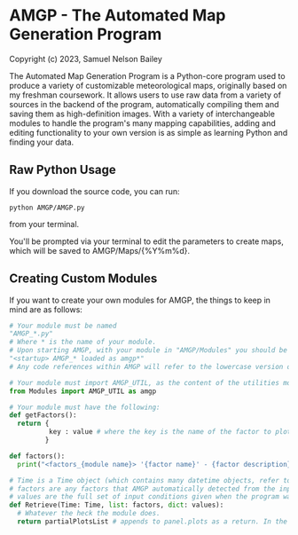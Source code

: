 # AMGP - The Automated Map Generation Program
Copyright (c) 2023, Samuel Nelson Bailey
  
The Automated Map Generation Program is a Python-core program used to produce a variety of customizable meteorological maps, originally based on my freshman coursework. It allows users to use raw data from a variety of sources in the backend of the program, automatically compiling them and saving them as high-definition images. With a variety of interchangeable modules to handle the program's many mapping capabilities, adding and editing functionality to your own version is as simple as learning Python and finding your data.

## Raw Python Usage
If you download the source code, you can run:
```
python AMGP/AMGP.py
```
from your terminal.

You'll be prompted via your terminal to edit the parameters to create maps, which will be saved to AMGP/Maps/{%Y%m%d}.

## Creating Custom Modules
If you want to create your own modules for AMGP, the things to keep in mind are as follows:

~~~python
# Your module must be named
"AMGP_*.py"
# Where * is the name of your module.
# Upon starting AMGP, with your module in "AMGP/Modules" you should be greeted by a message stating
"<startup> AMGP_* loaded as amgp*"
# Any code references within AMGP will refer to the lowercase version of the module name, without the underscore.

# Your module must import AMGP_UTIL, as the content of the utilities module is vital to everything AMGP does.
from Modules import AMGP_UTIL as amgp

# Your module must have the following:
def getFactors():
  return {
          key : value # where the key is the name of the factor to plot and value is the timecode as defined below, for each factor
         }

def factors():
  print("<factors_{module name}> '{factor name}' - {factor description}") # for each factor

# Time is a Time object (which contains many datetime objects, refer to the UTIL module)
# factors are any factors that AMGP automatically detected from the input, found in your module's getFactors()
# values are the full set of input conditions given when the program was run
def Retrieve(Time: Time, list: factors, dict: values):
  # Whatever the heck the module does.
  return partialPlotsList # appends to panel.plots as a return. In the future, there will be the option to have modules that DON'T depend on this function
~~~
